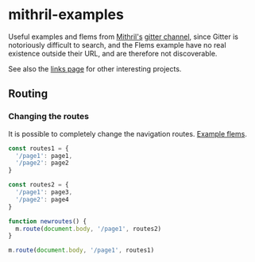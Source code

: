 # mithril-examples
Useful examples and flems from [Mithril's](https://github.com/MithrilJS/mithril.js) [gitter channel](https://gitter.im/mithriljs/mithril.js), since Gitter is notoriously difficult to search, and the Flems example have no real existence outside their URL, and are therefore not discoverable.

See also the [links page](https://github.com/erikvullings/mithril-examples/blob/master/links.md) for other interesting projects.

## Routing

### Changing the routes

It is possible to completely change the navigation routes. [Example flems](https://flems.io/#0=N4IgZglgNgpgziAXAbVAOwIYFsZJAOgAsAXLKEAGhAGMB7NYmBvEAXwvW10QICsEqdBk2J4hcYgAIADhgDmMAIySAvJOAAdNJMkA3CDADuiSQAoAlKoB8WnTqymA5ABMIuxxVt37T6R8mOsgqKjuae2t6SDo4ARgCuxMT0-sD01FAQ1ADWJhbWUfgATrQJMPhwMMROAPRBMABMoewBSTLyMJKNYV7e0fGJyRTqaRnZuZYqVpJoRsWlcBbNjtSEGGgKknOMcKE9kuZarFpa4lJ19arqXvpG49Z70a7u4ZFRvv6B7V0vkX0JSWgUiNMjkzBMplgiiVGOVKjU6iFzEtWnVJIi9gc0Ec0Cd6BI2goAMyXTQRG7GMH3CI+FxuDx7Gl+IafImhH69Jz9AFAtDpEF3SYFLZlCpVRy1L5NZko9qSAAsu2p+0Ox15eLO7TlJOuBgpeUmDycT3pSsZHzqCu6presX+g2GvNGoP1EKhpVhYolwSlLVoBI6hMV3kx2NxaHxwrgyjUpJ04oRjhMCJ+8clSa+KpxavDUkjFxjXlT3vTRJTXoaif9cszWjAcV5xAg9Gms2h8DysaFbdMzlo1DiOAY+BitGcAE9meWQkM8yHVZDhT2+wORMPRxOAlP-JHFJjKCAKrBqI28Xg5QA2RAABjYHBAmBweHw1DgAho9EYzB4bAAulQMmgWQICgnCPjwWAQMQhCFNA+5xIU5A8CQxDSHAiDVNU9bSFkcjPrQWDVBBUEwVAAACij4BR56EZB0HQPg-D7sQY7SNwB7UDB0iiOwoFsTEr5wQheDIah6GYWg2G4XQBH8XA5H4AArJR1SyQxb7MaxeBwBxEBcb+rBAA).

```js
const routes1 = {
  '/page1': page1,
  '/page2': page2
}

const routes2 = {
  '/page1': page3,
  '/page2': page4
}

function newroutes() {
  m.route(document.body, '/page1', routes2)
}

m.route(document.body, '/page1', routes1)
```
